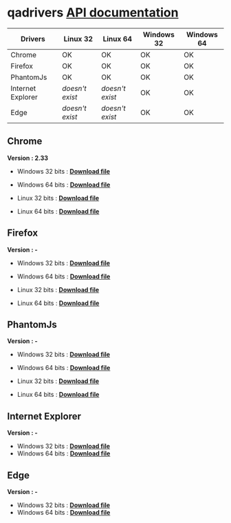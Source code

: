 # qadrivers  **[API documentation](http://qalab.tk/qadrivers/)**

| Drivers  | Linux 32 | Linux 64 |  Windows 32 | Windows 64 |
| ------------- | ------------- |  ------------- |  ------------- |  ------------- |
| Chrome |  OK |  OK |  OK |  OK |
| Firefox |  OK |  OK |  OK |  OK |
| PhantomJs |  OK |  OK |  OK |  OK |
| Internet Explorer |  _doesn't exist_ |  _doesn't exist_ |  OK |  OK |
| Edge |  _doesn't exist_ |  _doesn't exist_ |  OK |  OK |


## Chrome

__Version : **2.33**__

+ Windows 32 bits : **[Download file](https://github.com/netzulo/qadrivers/raw/master/chromedriver_32.exe)**
+ Windows 64 bits : **[Download file](https://github.com/netzulo/qadrivers/raw/master/chromedriver_64.exe)**

+ Linux 32 bits : **[Download file](https://github.com/netzulo/qadrivers/raw/master/chromedriver_32)**
+ Linux 64 bits : **[Download file](https://github.com/netzulo/qadrivers/raw/master/chromedriver_64)**

## Firefox

__Version : **-**__

+ Windows 32 bits : **[Download file](https://github.com/netzulo/qadrivers/raw/master/firefoxdriver_32.exe)**
+ Windows 64 bits : **[Download file](https://github.com/netzulo/qadrivers/raw/master/firefoxdriver_32.exe)**

+ Linux 32 bits : **[Download file](https://github.com/netzulo/qadrivers/raw/master/firefoxdriver_32)**
+ Linux 64 bits : **[Download file](https://github.com/netzulo/qadrivers/raw/master/firefoxdriver_64)**

## PhantomJs

__Version : **-**__

+ Windows 32 bits : **[Download file](https://github.com/netzulo/qadrivers/raw/master/phantomjsdriver_32.exe)**
+ Windows 64 bits : **[Download file](https://github.com/netzulo/qadrivers/raw/master/phantomjsdriver_64.exe)**

+ Linux 32 bits : **[Download file](https://github.com/netzulo/qadrivers/raw/master/phantomjsdriver_32)**
+ Linux 64 bits : **[Download file](https://github.com/netzulo/qadrivers/raw/master/phantomjsdriver_64)**

## Internet Explorer

__Version : **-**__

+ Windows 32 bits : **[Download file](https://github.com/netzulo/qadrivers/raw/master/iexplorerdriver_32.exe)**
+ Windows 64 bits : **[Download file](https://github.com/netzulo/qadrivers/raw/master/iexplorerdriver_64.exe)**

## Edge

__Version : **-**__

+ Windows 32 bits : **[Download file](https://github.com/netzulo/qadrivers/raw/master/edgedriver_32.exe)**
+ Windows 64 bits : **[Download file](https://github.com/netzulo/qadrivers/raw/master/edgedriver_64.exe)**

